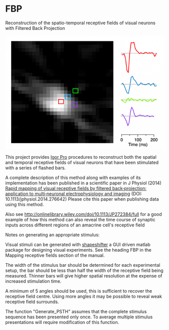 # FBP
Reconstruction of the spatio-temporal receptive fields of visual neurons with Filtered Back Projection

![Reconstrcuted receptive field of a retinal ganglion cell](https://github.com/JohnstonLab/FBP/blob/master/RF.png)

This project provides [Igor Pro](https://www.wavemetrics.com/products/igorpro) procedures to reconstruct both the spatial and temporal receptive fields of visual neurons that have been stimulated with a series of flashed bars. 

A complete description of this method along with examples of its implementation has been published in a scientific paper in J Physiol (2014) [Rapid mapping of visual receptive fields by filtered back‐projection: application to multi‐neuronal electrophysiology and imaging](https://physoc.onlinelibrary.wiley.com/doi/full/10.1113/jphysiol.2014.276642) (DOI: 10.1113/jphysiol.2014.276642) 
Please cite this paper when publishing data using this method.

Also see http://onlinelibrary.wiley.com/doi/10.1113/JP272384/full for a good example of how this method can also reveal the time course of synaptic inputs across different regions of an amacrine cell's receptive field




Notes on generating an appropriate stimulus:

Visual stimuli can be generated with [shapeshifter](https://github.com/JohnstonLab/Shapeshifter) a GUI driven matlab package for designing visual experiments. See the heading FBP in the Mapping receptive fields section of the manual.

The width of the stimulus bar should be determined for each experimental setup, the bar should be less than half the width of the receptive field being measured. Thinner bars will give higher spatial resolution at the expense of increased stimulation time. 

A minimum of 5 angles should be used, this is sufficient to recover the receptive field centre. Using more angles it may be possible to reveal weak receptive field surrounds.

The function "Generate_PSTH" assumes that the complete stimulus sequence has been presented only once. To average multiple stimulus presentations will require modification of this function.
	

